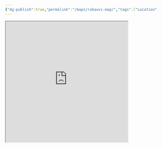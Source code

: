 ```yaml
---
{"dg-publish":true,"permalink":"/maps/rakauvi-map/","tags":["Location","map"]}
---
```


<iframe src="https://ruetooo.github.io/rakauviMap.html" width=80% height="400"></iframe>